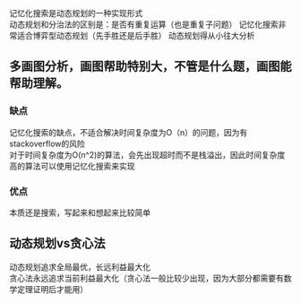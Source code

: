 记忆化搜索是动态规划的一种实现形式   
动态规划和分治法的区别是：是否有重复运算（也是重复子问题） 
记忆化搜索非常适合博弈型动态规划（先手胜还是后手胜） 
动态规划得从小往大分析  
## 多画图分析，画图帮助特别大，不管是什么题，画图能帮助理解。
### 缺点
记忆化搜索的缺点，不适合解决时间复杂度为O（n）的问题，因为有stackoverflow的风险  
对于时间复杂度为O(n^2)的算法，会先出现超时而不是栈溢出，因此时间复杂度高的算法可以使用记忆化搜索来实现  
### 优点
本质还是搜索，写起来和想起来比较简单  
## 动态规划vs贪心法
动态规划追求全局最优，长远利益最大化  
贪心法永远追求当前利益最大化（贪心法一般比较少出现，因为大部分都需要有数学定理证明后才能用）
